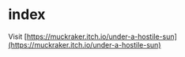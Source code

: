 # index
Visit [https://muckraker.itch.io/under-a-hostile-sun](https://muckraker.itch.io/under-a-hostile-sun)
